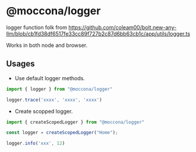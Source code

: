# @moccona/logger

logger function folk from <https://github.com/coleam00/bolt.new-any-llm/blob/cb1fd38df6517fe33cc89f727b2c87d6bb63cb1c/app/utils/logger.ts>

Works in both node and browser.

## Usages

- Use default logger methods.

```ts
import { logger } from "@moccona/logger"

logger.trace('xxxx', 'xxxx', 'xxxx')

```

- Create scopped logger.

```ts
import { createScopedLogger } from "@moccona/logger"

const logger = createScopedLogger("Home");

logger.info('xxx', 12)

```
